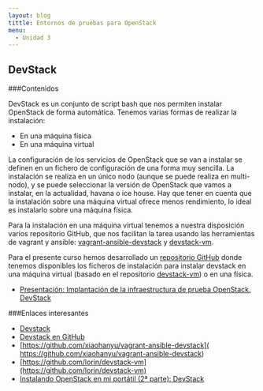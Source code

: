 ```yaml
---
layout: blog
tittle: Entornos de pruebas para OpenStack
menu:
  - Unidad 3
---
```

## DevStack

###Contenidos

DevStack es un conjunto de script bash que nos permiten instalar OpenStack de forma automática. Tenemos varias formas de realizar la instalación:

* En una máquina física
* En una máquina virtual

La configuración de los servicios de OpenStack que se van a instalar se definen en un fichero de configuración de una forma muy sencilla. La instalación se realiza en un único nodo (aunque se puede realiza en multi-nodo), y se puede seleccionar la versión de OpenStack que vamos a instalar, en la actualidad, havana o ice house. Hay que tener en cuenta que la instalación sobre una máquina virtual ofrece menos rendimiento, lo ideal es instalarlo sobre una máquina física.

Para la instalación en una máquina virtual tenemos a nuestra disposición varios repositorio GitHub, que nos facilitan la tarea usando las herramientas de vagrant y ansible:  [vagrant-ansible-devstack]( https://github.com/xiaohanyu/vagrant-ansible-devstack) y [devstack-vm](https://github.com/lorin/devstack-vm).

Para el presente curso hemos desarrollado un [repositorio GitHub](https://github.com/iesgn/devstack-havana-cursocloud.git) donde tenemos disponibles los ficheros de instalación para instalar devstack en una máquina virtual (basado en el repositorio [devstack-vm](https://github.com/lorin/devstack-vm)) o en una física. 

* [Presentación: Implantación de la infraestructura de prueba OpenStack. DevStack](presentacion_devstack)

###Enlaces interesantes

* [Devstack](http://devstack.org/)
* [Devstack en GitHub](https://github.com/openstack-dev/devstack)
* [https://github.com/xiaohanyu/vagrant-ansible-devstack]( https://github.com/xiaohanyu/vagrant-ansible-devstack)
* [https://github.com/lorin/devstack-vm](https://github.com/lorin/devstack-vm)
* [Instalando OpenStack en mi portátil (2ª parte): DevStack](http://www.josedomingo.org/pledin/2014/03/instalando-openstack-en-mi-portatil-2a-parte-devstack/)
